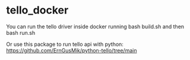 # tello_docker

You can run the tello driver inside docker running bash build.sh and then bash run.sh

Or use this package to run tello api with python: https://github.com/ErnGusMik/python-tello/tree/main
